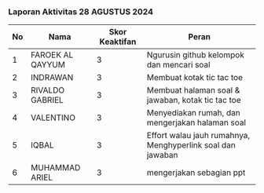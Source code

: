 
### Laporan Aktivitas 28 AGUSTUS 2024

| No  | Nama             | Skor Keaktifan | Peran                                                      |
| --- | ---------------- | -------------- | ---------------------------------------------------------- |
| 1   | FAROEK AL QAYYUM | 3              | Ngurusin github kelompok dan mencari soal                  |
| 2   | INDRAWAN         | 3              | Membuat kotak tic tac toe                                  |
| 3   | RIVALDO GABRIEL  | 3              | Membuat halaman soal & jawaban, kotak tic tac toe          |
| 4   | VALENTINO        | 3              | Menyediakan rumah, dan mengerjakan halaman soal            |
| 5   | IQBAL            | 3              | Effort walau jauh rumahnya, Menghyperlink soal dan jawaban |
| 6   | MUHAMMAD ARIEL   | 3              | mengerjakan sebagian ppt                                   |
